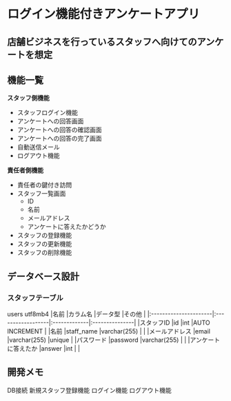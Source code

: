 # ログイン機能付きアンケートアプリ

## 店舗ビジネスを行っているスタッフへ向けてのアンケートを想定

## 機能一覧
**スタッフ側機能**
* スタッフログイン機能
* アンケートへの回答画面
* アンケートへの回答の確認画面
* アンケートへの回答の完了画面
* 自動送信メール  
* ログアウト機能  

**責任者側機能**
* 責任者の鍵付き訪問
* スタッフ一覧画面
  * ID
  * 名前
  * メールアドレス
  * アンケートに答えたかどうか
* スタッフの登録機能
* スタッフの更新機能
* スタッフの削除機能


## データベース設計

### スタッフテーブル

users utf8mb4
|名前                   |カラム名           |データ型      |その他          |
|:----------------------|:------------------|:-------------|:---------------|
|スタッフID             |id                 |int           |AUTO INCREMENT  |
|名前                   |staff_name         |varchar(255)  |                |
|メールアドレス         |email              |varchar(255)  |unique          |
|パスワード             |password           |varchar(255)  |                |
|アンケートに答えたか   |answer             |int           |                |

## 開発メモ

DB接続
新規スタッフ登録機能
ログイン機能
ログアウト機能